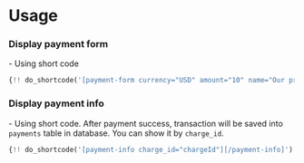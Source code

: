 # Usage

### Display payment form

\- Using short code

```php
{!! do_shortcode('[payment-form currency="USD" amount="10" name="Our product" callback_url="http://your-domain.com/payment/callback" return_url="http://your-domain.com"][/payment-form]') !!}
```

### Display payment info

\- Using short code. After payment success, transaction will be saved into `payments` table in database. You can show it by `charge_id`.

```php
{!! do_shortcode('[payment-info charge_id="chargeId"][/payment-info]') !!}
```